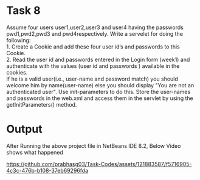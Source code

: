 # Task 8
<p>Assume four users user1,user2,user3 and user4 having the passwords pwd1,pwd2,pwd3 and pwd4respectively. Write a servelet for doing the following:<br>
1. Create a Cookie and add these four user id’s and passwords to this Cookie.<br>
2. Read the user id and passwords entered in the Login form (week1) and authenticate with the values (user id and passwords ) available in the cookies.<br>
If he is a valid user(i.e., user-name and password match) you should welcome him by name(user-name) else you should display "You are not an authenticated user".
Use init-parameters to do this. Store the user-names and passwords in the web.xml and access them in the servlet by using the getInitParameters() method.</p>

# Output 
After Running the above project file in NetBeans IDE 8.2, Below Video shows what happened

https://github.com/prabhasg03/Task-Codes/assets/121883587/f5716905-4c3c-476b-b108-37eb69296fda
